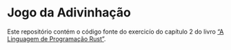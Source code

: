 # Jogo da Adivinhação

Este repositório contém o código fonte do exercicío do capítulo 2 do livro [“A Linguagem de Programação Rust”](https://github.com/rust-br/rust-book-pt-br).